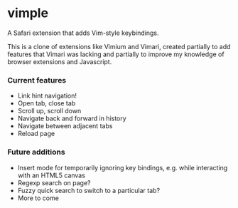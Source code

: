 # vimple
A Safari extension that adds Vim-style keybindings.

This is a clone of extensions like Vimium and Vimari, created partially to add features that Vimari was lacking and partially to improve my knowledge of browser extensions and Javascript.


### Current features
* Link hint navigation!
* Open tab, close tab
* Scroll up, scroll down
* Navigate back and forward in history
* Navigate between adjacent tabs
* Reload page

### Future additions
* Insert mode for temporarily ignoring key bindings, e.g. while interacting with an HTML5 canvas
* Regexp search on page?
* Fuzzy quick search to switch to a particular tab?
* More to come
